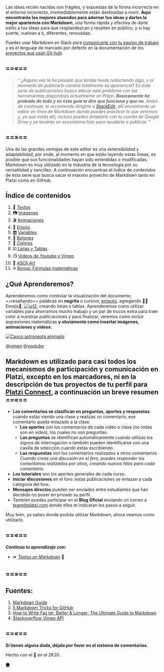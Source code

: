 


Las ideas recién nacidas son frágiles, y expuestas de la forma incorrecta en el entorno incorrecto, irremediablemente están destinadas a morir. **Aquí encontrarás los mejores atuendos para adornar tus ideas y darles la mejor apariencia con Markdown**, una forma rápida y efectiva de darle estilo a tus ideas para que resplandezcan y resalten en público, y si hay suerte, vuelvan a ti, diferentes, renovadas. 


Puedes usar Markdown en Slack para [comunicarte con tu equipo de trabajo](https://platzi.com/clases/slack/ "Curso de Comunicación Online con Slack") y es el lenguaje de marcado por defecto en la documentación de los [proyectos que usan Git-hub](https://platzi.com/clases/git-github/ "Curso Profesional de Git y GitHub").  


==«==
---
> _" ¿Alguna vez te ha pasado que tardas horas redactando algo, y al momento de publicarlo cambia totalmente su apariencia? En esta serie de publicaciones busco atacar este problema con las herramientas disponibles actualmente en Platzi. **Basicamente he probado de todo y en esta guia te dire que funciona y que no**.  Antes de continuar, te recomiendo dirigirte a [StackEdit](https://stackedit.io/app#), allí encontrarás  un editor en línea de Markdown donde puedes practicar lo que veremos y, ya que estás allí, incluso puedes enlazarlo con tu cuenta de Google Drive y ya tendrás un ecosistema listo para ayudarte a publicar. "_

==»==
---


Una de las grandes ventajas de este editor es una extensibilidad y adaptabilidad, por ende, al momento en que estés leyendo estas líneas, es posible que sus funcionalidades hayan sido extendidas o modificadas. Markdown es muy utilizado en la industria de la tecnología por su versatilidad y sencillez. A continuación encuentras el índice de contenidos de esta serie que busca sacar el maximo provecho de Markdown tanto en Platzi como en GitHub.


## Índice de contenidos


1. 📖 [Textos](https://platzi.com/comunidad/textos-en-markdown/ "Textos en Markdown") 
1. 📷 [Imágenes](https://platzi.com/comunidad/imagenes-en-markdown/ "Imágenes en Markdown") 
1. 🎬 [Animaciones](https://platzi.com/comunidad/animaciones-en-markdown/ "Animaciones en Markdown") 
1. 🍕 [Emojis](https://platzi.com/comunidad/emojis-en-markdown/ "Emojis en Markdown") 
1. 🆎 [Variables](https://platzi.com/comunidad/variables-en-markdown/ "Variables en Markdown") 
1. 🔲 [Botones](https://platzi.com/comunidad/botones-en-markdown/ "Botones en Markdown") 
1. 🌈 [Colores](https://platzi.com/comunidad/colores-en-markdown/ "Colores en Markdown") 
1. ☑️ [Listas y Tablas](https://platzi.com/comunidad/listas-y-tablas-en-markdown/ "Listas y Tablas en Markdown") 
1. 📺 [Videos de Youtube y Vimeo](https://platzi.com/comunidad/videos-de-youtube-y-vimeo-en-markdown/ "Videos de Youtube y Vimeo en Markdown") 
1. 🔣 [ASCII Art](https://platzi.com/comunidad/ascii-art-en-markdown/ "ASCII Art en Markdown") 
1. ➗ [Bonus: Fórmulas matemáticas](https://platzi.com/comunidad/bonus-formulas-matematicas-en-markdown "Bonus: Fórmulas matemáticas en Markdown") 


## ¿Qué Aprenderemos?

Aprenderemos como controlar la visualización del documento; ==resaltando== palabras en **negrita** o _cursiva_, [enlaces](), agregando 👨‍🚀Emojis🚀,  [![url2](https://via.placeholder.com/75x25/98ca3f/444?text=Botones "Código Fuente del artículo Imágenes")](https://drive.google.com/file/d/1x6TACRmABiGQdZbztIdMi73wMINwOta5/view?usp=sharing), creando listas o tablas. Aprenderemos como utilizar variables para ahorrarnos mucho trabajo y un par de trucos extra para traer color a nuestras publicaciones y para finalizar, veremos como incluir expresiones matemáticas **y obviamente como insertar imágenes, animaciones y videos.** 


[![Casco astronauta animado](https://i.imgur.com/b1kbwbR.gif)](https://platzi.com/cursos "Nunca pares de aprender")


@[vimeo](427943407|https://vimeo.com/427943407/) @[youtube]( ZYmIUiK8ZQI|https://www.youtube.com/watch?v=ZYmIUiK8ZQI)


Markdown es utilizado para casi todos los mecanismos de participación y comunicación en Platzi, excepto en los marcadores, ni en la descripción de tus proyectos de tu perfil para [Platzi Connect](https://platzi.com/empleos/), a continuación un breve resumen
==«==
---

* **Los comentarios se clasifican en preguntas, aportes y respuestas**: cuando estás viendo una clase y realizas un comentario, ese comentario queda enlazado a la clase.  
    * **Los aportes** son los comentarios de cada video o clase (no todas son en video), los cuales no son preguntas.
  * **Las preguntas** se identifican automáticamente cuando utilizas los signos de interrogación o también pueden identificarse con una casilla de selección cuando estás escribiendo.
  * **Las respuestas** son los comentarios realizados a otros comentarios. _Cuando creas una discusión en el foro, puedes responder los comentarios realizados por otros, creando nuevos hilos para cada comentario._
* **Los tutoriales** son los aportes generales de cada curso.
* **Iniciar discusiones** en el foro: estas publicaciones se enlazan a cada categoría del foro.
* **Mensajes directos** pueden ser enviados entre estudiantes que han decidido no poner en privado su perfil.
* También puedes participar en el **Blog Oficial** enviando un correo a team@platzi.com donde ellos te indicaran los pasos a seguir.


Muy bien, ya sabes donde podrás utilizar Markdown, ahora veamos como utilizarlo. 

==«==
---



**_Continúa tu aprendizaje con:_**

* ⏩ [_Textos en Markdown_](https://platzi.com/comunidad/textos-en-markdown) 📖


==»==
---


Fuentes:
---

1. [Markdown Guide](https://ia.net/writer/support/general/markdown-guide) 
2. [5 Markdown Tricks for GitHub](https://grantwinney.com/cool-markdown-tricks-for-github/)
3. [How to Write Fas ter, Better & Longer: The Ultimate Guide to Markdown](https://ghost.org/changelog/markdown/)
4. [Stackoverflow Vimeo API](https://stackoverflow.com/questions/1361149/get-img-thumbnails-from-vimeo)


==«==
---

**Si tienes alguna duda, déjala por favor en el sistema de comentarios.**


Hecho con el 💚 en el 2K20. 

[⚫](https://drive.google.com/file/d/14XYLhP6wRvaxRXHe6W5zcT03HGUbVV6i/view?usp=sharing "Código fuente de esta página")
